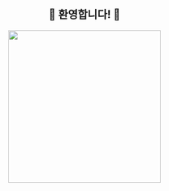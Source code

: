 <div align="center">
  <h2>🎉 환영합니다! 🎉</h2>
  <img src="https://media.giphy.com/media/26AHONQ79FdWZhAI0/giphy.gif" width="300px">
</div>

